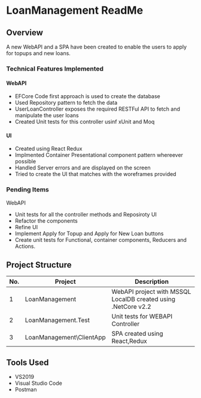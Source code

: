 # LoanManagement ReadMe

## Overview
A new WebAPI and a SPA have been created to  enable the users to apply for topups and new loans.

### Technical Features Implemented
#### WebAPI
* EFCore Code first approach is used to create the database
* Used Repository pattern to fetch the data 
* UserLoanController exposes the required RESTFul API to fetch and manipulate the user loans
* Created Unit tests for this controller usinf xUnit and Moq
#### UI
* Created using React Redux
* Implmented Container Presentational component pattern whereever possible
* Handled Server errors and are displayed on the screen
* Tried to create the UI that matches with the woreframes provided

### Pending Items
WebAPI
* Unit tests for all the controller methods and Reposiroty
UI 
* Refactor the components
* Refine UI
* Implement Apply for Topup and Apply for New Loan buttons
* Create unit tests for Functional, container components, Reducers and Actions.

## Project Structure

No. | Project | Description
--|--------|------------
1|LoanManagement|WebAPI project with MSSQL LocalDB created using .NetCore v2.2
2|LoanManagement.Test| Unit tests for WEBAPI Controller
3|LoanManagement\ClientApp|SPA created using React,Redux

## Tools Used

- VS2019 
- Visual Studio Code
- Postman
